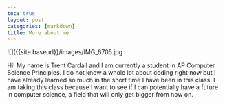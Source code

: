 ```yaml
---
toc: true
layout: post
categories: [markdown]
title: More about me
---
```


![]({{site.baseurl}}/images/IMG_6705.jpg

Hi! My name is Trent Cardall and I am currently a student in AP Computer Science Principles. I do not know a whole lot about coding right now but I have already learned so much in the short time I have been in this class. I am taking this class because I want to see if I can potentially have a future in computer science, a field that will only get bigger from now on.
